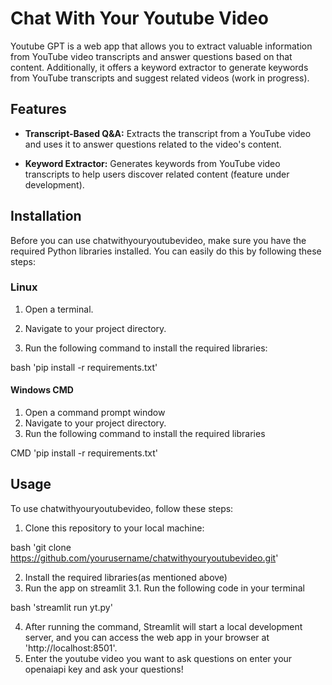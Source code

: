 # Chat With Your Youtube Video

Youtube GPT is a web app that allows you to extract valuable information from YouTube video transcripts and answer questions based on that content. Additionally, it offers a keyword extractor to generate keywords from YouTube transcripts and suggest related videos (work in progress).

## Features

- **Transcript-Based Q&A:** Extracts the transcript from a YouTube video and uses it to answer questions related to the video's content.

- **Keyword Extractor:** Generates keywords from YouTube video transcripts to help users discover related content (feature under development).

## Installation

Before you can use chatwithyouryoutubevideo, make sure you have the required Python libraries installed. You can easily do this by following these steps:

### Linux

1. Open a terminal.

2. Navigate to your project directory.

3. Run the following command to install the required libraries:

bash
'pip install -r requirements.txt'


#### Windows CMD

1. Open a command prompt window
2. Navigate to your project directory.
3. Run the following command to install the required libraries

CMD
'pip install -r requirements.txt'




## Usage

To use chatwithyouryoutubevideo, follow these steps:

1. Clone this repository to your local machine:

bash
'git clone https://github.com/yourusername/chatwithyouryoutubevideo.git'





2. Install the required libraries(as mentioned above)
3. Run the app on streamlit 
3.1. Run the following code in your terminal

bash
'streamlit run yt.py'

4. After running the command, Streamlit will start a local development server, and you can access the web app in your browser at 'http://localhost:8501'.
5. Enter the youtube video you want to ask questions on enter your openaiapi key and ask your questions!

